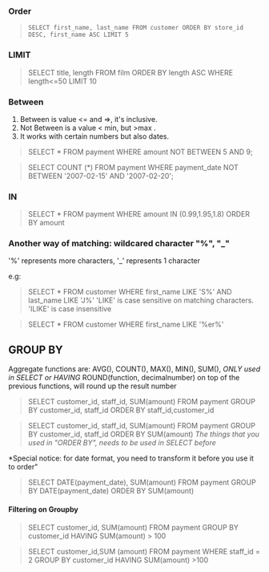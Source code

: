### Order
> `SELECT first_name, last_name FROM customer
> ORDER BY store_id DESC, first_name ASC
> LIMIT 5`
### LIMIT
> SELECT title, length FROM film
> ORDER BY length ASC
> WHERE length<=50
> LIMIT 10
>

### Between
1. Between is value <= and =>, it's inclusive. 
2. Not Between is a value < min, but >max .
3. It works with certain numbers but also dates.
> SELECT * FROM payment
> WHERE amount NOT BETWEEN 5 AND 9;

> SELECT COUNT (*) FROM payment
> WHERE payment_date NOT BETWEEN '2007-02-15' AND '2007-02-20';

### IN 
> SELECT * FROM payment
> WHERE amount IN (0.99,1.95,1.8)
> ORDER BY amount

### Another way of matching: wildcared character "%", "_"
'%' represents more characters, '_' represents 1 character

e.g:

> SELECT * FROM customer
> WHERE first_name LIKE 'S%' AND last_name LIKE 'J%'
'LIKE' is case sensitive on matching characters. 'ILIKE' is case insensitive 

> SELECT * FROM customer
> WHERE first_name LIKE '%er%' 

## GROUP BY
Aggregate functions are: AVG(), COUNT(), MAX(), MIN(), SUM(), *ONLY used in SELECT or HAVING*
ROUND(function, decimalnumber) on top of the previous functions, will round up the result number

> SELECT customer_id, staff_id, SUM(amount) FROM payment
> GROUP BY customer_id, staff_id
> ORDER BY staff_id,customer_id

> SELECT customer_id, staff_id, SUM(amount) FROM payment
> GROUP BY customer_id, staff_id
> ORDER BY SUM(amount)    *The things that you used in "ORDER BY", needs to be used in SELECT before*

*Special notice: for date format, you need to transform it before you use it to order"

> SELECT DATE(payment_date), SUM(amount) FROM payment
> GROUP BY DATE(payment_date)
> ORDER BY SUM(amount)

#### Filtering on Groupby 

> SELECT customer_id, SUM(amount) FROM payment
> GROUP BY customer_id
> HAVING SUM(amount) > 100

> SELECT customer_id,SUM (amount) FROM payment
> WHERE staff_id = 2
> GROUP BY customer_id
> HAVING SUM(amount) >100
